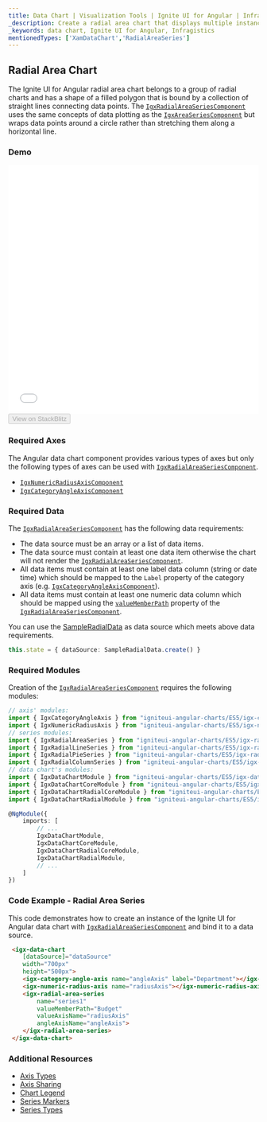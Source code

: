 ```yaml
---
title: Data Chart | Visualization Tools | Ignite UI for Angular | Infragistics | Radial Area Chart
_description: Create a radial area chart that displays multiple instances of visual elements in the same plot area in order to create composite chart views.
_keywords: data chart, Ignite UI for Angular, Infragistics
mentionedTypes: ['XamDataChart','RadialAreaSeries']
---
```


## Radial Area Chart

The Ignite UI for Angular radial area chart belongs to a group of radial charts and has a shape of a filled polygon that is bound by a collection of straight lines connecting data points. The [`IgxRadialAreaSeriesComponent`](/products/ignite-ui-angular/api/docs/typescript/latest/classes/igxradialareaseriescomponent.html) uses the same concepts of data plotting as the [`IgxAreaSeriesComponent`](/products/ignite-ui-angular/api/docs/typescript/latest/classes/igxareaseriescomponent.html) but wraps data points around a circle rather than stretching them along a horizontal line.

### Demo

<div class="sample-container loading" style="height: 500px">
    <iframe id="data-chart-type-radial-series-iframe" src='{environment:dvDemosBaseUrl}/charts/data-chart-type-radial-area-series' width="100%" height="100%" seamless frameBorder="0" onload="onXPlatSampleIframeContentLoaded(this);"></iframe>
</div>
<div>
    <button data-localize="stackblitz" disabled class="stackblitz-btn" data-iframe-id="data-chart-type-radial-series-iframe" data-demos-base-url="{environment:dvDemosBaseUrl}">View on StackBlitz
    </button>
</div>

<div class="divider--half"></div>

### Required Axes

The Angular data chart component provides various types of axes but only the following types of axes can be used with [`IgxRadialAreaSeriesComponent`](/products/ignite-ui-angular/api/docs/typescript/latest/classes/igxradialareaseriescomponent.html).

-   [`IgxNumericRadiusAxisComponent`](/products/ignite-ui-angular/api/docs/typescript/latest/classes/igxnumericradiusaxiscomponent.html)
-   [`IgxCategoryAngleAxisComponent`](/products/ignite-ui-angular/api/docs/typescript/latest/classes/igxcategoryangleaxiscomponent.html)

### Required Data

The [`IgxRadialAreaSeriesComponent`](/products/ignite-ui-angular/api/docs/typescript/latest/classes/igxradialareaseriescomponent.html) has the following data requirements:

-   The data source must be an array or a list of data items.
-   The data source must contain at least one data item otherwise the chart will not render the [`IgxRadialAreaSeriesComponent`](/products/ignite-ui-angular/api/docs/typescript/latest/classes/igxradialareaseriescomponent.html).
-   All data items must contain at least one label data column (string or date time) which should be mapped to the `Label` property of the category axis (e.g. [`IgxCategoryAngleAxisComponent`](/products/ignite-ui-angular/api/docs/typescript/latest/classes/igxcategoryangleaxiscomponent.html)).
-   All data items must contain at least one numeric data column which should be mapped using the [`valueMemberPath`](/products/ignite-ui-angular/api/docs/typescript/latest/classes/igxanchoredradialseriescomponent.html#valuememberpath) property of the [`IgxRadialAreaSeriesComponent`](/products/ignite-ui-angular/api/docs/typescript/latest/classes/igxradialareaseriescomponent.html).

You can use the [SampleRadialData](datachart_data_sources_radial.md) as data source which meets above data requirements.

```ts
this.state = { dataSource: SampleRadialData.create() }
```

### Required Modules

Creation of the [`IgxRadialAreaSeriesComponent`](/products/ignite-ui-angular/api/docs/typescript/latest/classes/igxradialareaseriescomponent.html) requires the following modules:

```ts
// axis' modules:
import { IgxCategoryAngleAxis } from "igniteui-angular-charts/ES5/igx-category-angle-axis";
import { IgxNumericRadiusAxis } from "igniteui-angular-charts/ES5/igx-numeric-radius-axis";
// series modules:
import { IgxRadialAreaSeries } from "igniteui-angular-charts/ES5/igx-radial-area-series";
import { IgxRadialLineSeries } from "igniteui-angular-charts/ES5/igx-radial-line-series";
import { IgxRadialPieSeries } from "igniteui-angular-charts/ES5/igx-radial-pie-series";
import { IgxRadialColumnSeries } from "igniteui-angular-charts/ES5/igx-radial-column-series";
// data chart's modules:
import { IgxDataChartModule } from "igniteui-angular-charts/ES5/igx-data-chart-module";
import { IgxDataChartCoreModule } from "igniteui-angular-charts/ES5/igx-data-chart-core-module";
import { IgxDataChartRadialCoreModule } from "igniteui-angular-charts/ES5/igx-data-chart-radial-core-module";
import { IgxDataChartRadialModule } from "igniteui-angular-charts/ES5/igx-data-chart-radial-module";

@NgModule({
    imports: [
        // ...
        IgxDataChartModule,
        IgxDataChartCoreModule,
        IgxDataChartRadialCoreModule,
        IgxDataChartRadialModule,
        // ...
    ]
})
```

### Code Example - Radial Area Series

This code demonstrates how to create an instance of the Ignite UI for Angular data chart with [`IgxRadialAreaSeriesComponent`](/products/ignite-ui-angular/api/docs/typescript/latest/classes/igxradialareaseriescomponent.html) and bind it to a data source.

```html
 <igx-data-chart
    [dataSource]="dataSource"
    width="700px"
    height="500px">
    <igx-category-angle-axis name="angleAxis" label="Department"></igx-category-angle-axis>
    <igx-numeric-radius-axis name="radiusAxis"></igx-numeric-radius-axis>
    <igx-radial-area-series
        name="series1"
        valueMemberPath="Budget"
        valueAxisName="radiusAxis"
        angleAxisName="angleAxis">
    </igx-radial-area-series>
 </igx-data-chart>
```

### Additional Resources

-   [Axis Types](datachart_axis_types.md)
-   [Axis Sharing](datachart_axis_sharing.md)
-   [Chart Legend](datachart_chart_legends.md)
-   [Series Markers](datachart_series_markers.md)
-   [Series Types](datachart_series_types.md)
